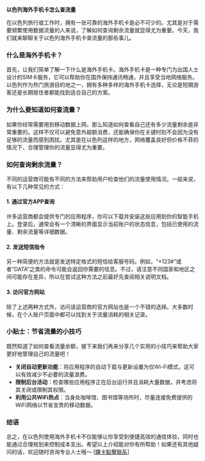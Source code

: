 **以色列海外手机卡怎么查流量**

在以色列旅行或工作时，拥有一张可靠的海外手机卡是必不可少的。尤其是对于需要频繁使用数据流量的人来说，了解如何查询剩余流量就显得尤为重要。今天，我们就来聊聊关于以色列海外手机卡查流量的那些事儿。

### 什么是海外手机卡？

首先，让我们简单了解一下什么是海外手机卡。海外手机卡是一种专门为出国人士设计的SIM卡服务，它可以帮助你在国外保持通讯畅通，并且享受当地网络服务。以色列作为热门旅游目的地之一，拥有多种多样的海外手机卡选择，无论是短期游客还是长期居住者都能找到适合自己的方案。

### 为什么要知道如何查流量？

如果你经常需要用到移动数据上网，那么知道如何查看自己还有多少流量剩余是非常重要的。这样不仅可以避免意外超额消费，还能确保你在关键时刻不会因为没有足够的流量而感到困扰。尤其是在以色列这样的地方，网络覆盖良好但价格不菲的情况下，合理管理你的流量显得尤为重要。

### 如何查询剩余流量？

不同的运营商可能有不同的方法来帮助用户检查他们的流量使用情况。一般来说，有以下几种常见的方式：

#### 1. 通过官方APP查询
许多运营商都会提供专门的应用程序，你可以下载并安装这些应用到你的智能手机上。登录后，通常会有一个清晰的界面显示当前账户的状态信息，包括已使用的流量、剩余流量等详细数据。

#### 2. 发送短信指令
另一种简便的方法就是发送特定格式的短信给客服号码。例如，“*123#”或者“DATA”之类的命令可能会返回你需要的信息。不过，请注意不同国家和地区之间可能存在差异，所以在尝试这种方法之前最好先查阅相关说明文档。

#### 3. 访问官方网站
除了上述两种方式外，访问该运营商的官方网站也是一个不错的选择。大多数时候，在个人账户页面中都可以找到关于流量消耗的相关记录。

### 小贴士：节省流量的小技巧

既然知道了如何查看流量余额，接下来我们再来分享几个实用的小技巧来帮助大家更好地管理自己的流量吧！

- **关闭自动更新功能**：将应用程序的自动下载与更新设置为仅Wi-Fi模式，这可以有效减少不必要的流量浪费。
- **限制后台活动**：检查哪些应用程序正在后台运行并且消耗大量数据，并考虑将其关闭或限制其权限。
- **利用公共WiFi热点**：当身处咖啡馆、图书馆等场所时，尽量连接免费提供的WiFi网络以节省宝贵的移动数据。

### 结语

总之，在以色列使用海外手机卡不仅能够让你享受到便捷高效的通信体验，同时也能通过合理规划来控制成本支出。希望以上介绍能对你有所帮助！如果还有其他疑问的话，欢迎随时咨询专业人士哦～ [[購卡點擊聯系](https://t.me/s/esim1088)]